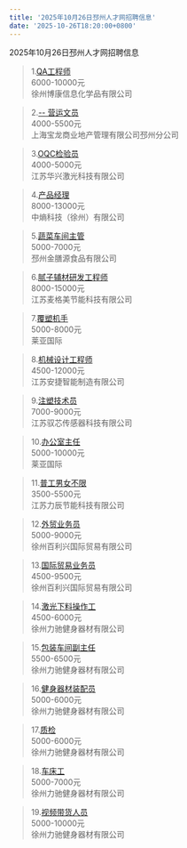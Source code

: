 ```yaml
---
title: '2025年10月26日邳州人才网招聘信息'
date: '2025-10-26T18:20:00+0800'
---
```

2025年10月26日邳州人才网招聘信息
<!--more-->
>1.[QA工程师](https://www.pzhr.com/job/18989.html)<br>
>6000-10000元<br>
>徐州博康信息化学品有限公司

>2.[-- 营运文员](https://www.pzhr.com/job/18788.html)<br>
>4000-5500元<br>
>上海宝龙商业地产管理有限公司邳州分公司

>3.[OQC检验员](https://www.pzhr.com/job/18994.html)<br>
>4000-5000元<br>
>江苏华兴激光科技有限公司

>4.[产品经理](https://www.pzhr.com/job/18995.html)<br>
>8000-13000元<br>
>中熵科技（徐州）有限公司

>5.[蔬菜车间主管](https://www.pzhr.com/job/18992.html)<br>
>5000-7000元<br>
>邳州金膳源食品有限公司

>6.[腻子辅材研发工程师](https://www.pzhr.com/job/18998.html)<br>
>8000-15000元<br>
>江苏麦格美节能科技有限公司

>7.[覆塑机手](https://www.pzhr.com/job/19001.html)<br>
>5000-8000元<br>
>莱亚国际

>8.[机械设计工程师](https://www.pzhr.com/job/18342.html)<br>
>4500-12000元<br>
>江苏安捷智能制造有限公司

>9.[注塑技术员](https://www.pzhr.com/job/18987.html)<br>
>7000-9000元<br>
>江苏驭芯传感器科技有限公司

>10.[办公室主任](https://www.pzhr.com/job/19000.html)<br>
>5000-10000元<br>
>莱亚国际

>11.[普工男女不限](https://www.pzhr.com/job/17074.html)<br>
>3500-5500元<br>
>江苏力辰节能科技有限公司

>12.[外贸业务员](https://www.pzhr.com/job/9232.html)<br>
>5000-9000元<br>
>徐州百利兴国际贸易有限公司

>13.[国际贸易业务员](https://www.pzhr.com/job/10171.html)<br>
>4500-9500元<br>
>徐州百利兴国际贸易有限公司

>14.[激光下料操作工](https://www.pzhr.com/job/18999.html)<br>
>4500-6000元<br>
>徐州力驰健身器材有限公司

>15.[包装车间副主任](https://www.pzhr.com/job/18997.html)<br>
>5500-6500元<br>
>徐州力驰健身器材有限公司

>16.[健身器材装配员](https://www.pzhr.com/job/18958.html)<br>
>5000-6000元<br>
>徐州力驰健身器材有限公司

>17.[质检](https://www.pzhr.com/job/18957.html)<br>
>5000-6000元<br>
>徐州力驰健身器材有限公司

>18.[车床工](https://www.pzhr.com/job/18954.html)<br>
>5000-7000元<br>
>徐州力驰健身器材有限公司

>19.[视频带货人员](https://www.pzhr.com/job/18951.html)<br>
>5000-10000元<br>
>徐州力驰健身器材有限公司

